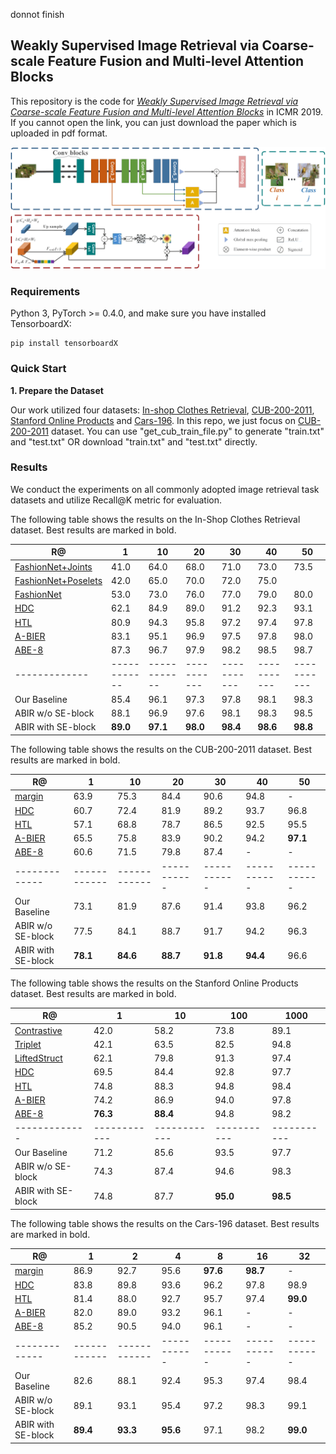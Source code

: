 donnot finish
## Weakly Supervised Image Retrieval via Coarse-scale Feature Fusion and Multi-level Attention Blocks

This repository is the code for [*Weakly Supervised Image Retrieval via Coarse-scale Feature Fusion and Multi-level Attention Blocks*](http://delivery.acm.org/10.1145/3330000/3325017/p48-nie.pdf?ip=202.120.235.148&id=3325017&acc=ACTIVE%20SERVICE&key=BF85BBA5741FDC6E%2E88014DC677A1F2C3%2E4D4702B0C3E38B35%2E4D4702B0C3E38B35&__acm__=1569220109_4d00dffbd4d9fffc5306e5d1173efed8) in ICMR 2019. If you cannot open the link, you can just download the paper which is uploaded in pdf format.

![network](https://github.com/SHIsue/ABIR/blob/master/images/network.png)

### Requirements

Python 3, PyTorch >= 0.4.0, and make sure you have installed TensorboardX:

```
pip install tensorboardX
```

### Quick Start

__1\. Prepare the Dataset__

Our work utilized four datasets: [In-shop Clothes Retrieval](http://mmlab.ie.cuhk.edu.hk/projects/DeepFashion/InShopRetrieval.html), [CUB-200-2011](http://www.vision.caltech.edu/visipedia/CUB-200-2011.html), [Stanford Online Products](https://github.com/rksltnl/Deep-Metric-Learning-CVPR16) and [Cars-196](http://ai.stanford.edu/~jkrause/cars/car_dataset.html). 
In this repo, we just focus on [CUB-200-2011](http://www.vision.caltech.edu/visipedia/CUB-200-2011.html) dataset. You can use "get_cub_train_file.py" to generate "train.txt" and "test.txt" OR download "train.txt" and "test.txt" directly.



### Results

We conduct the experiments on all commonly adopted image retrieval task datasets and utilize Recall@K metric for evaluation. 

The following table shows the results on the In-Shop Clothes Retrieval dataset. Best results are marked in bold.

|R@           | 1          | 10         | 20        | 30        | 40        | 50        |
|-------------|------------|------------|-----------|-----------|-----------|-----------|
| [FashionNet+Joints](https://ieeexplore.ieee.org/stamp/stamp.jsp?tp=&arnumber=7780493)  | 41.0     | 64.0     | 68.0   | 71.0   | 73.0      | 73.5      |
| [FashionNet+Poselets](https://ieeexplore.ieee.org/stamp/stamp.jsp?tp=&arnumber=7780493)         | 42.0     | 65.0     | 70.0   | 72.0   | 75.0      |
| [FashionNet](https://ieeexplore.ieee.org/stamp/stamp.jsp?tp=&arnumber=7780493)        | 53.0     | 73.0     | 76.0   | 77.0   | 79.0      | 80.0      |
| [HDC](https://ieeexplore.ieee.org/stamp/stamp.jsp?tp=&arnumber=8237356) | 62.1     | 84.9     | 89.0   | 91.2   | 92.3      | 93.1      |
| [HTL](https://arxiv.org/pdf/1810.06951.pdf)        | 80.9 | 94.3 | 95.8   | 97.2   | 97.4      | 97.8  | 
| [A-BIER](https://arxiv.org/pdf/1810.06951.pdf)        | 83.1 | 95.1 | 96.9   | 97.5   | 97.8      | 98.0  | 
| [ABE-8](https://arxiv.org/pdf/1810.06951.pdf)        | 87.3 | 96.7 | 97.9   | 98.2   | 98.5      | 98.7  | 
|-------------|------------|------------|-----------|-----------|-----------|-----------|
| Our Baseline        | 85.4 | 96.1 | 97.3   | 97.8   | 98.1      | 98.3  | 
| ABIR w/o SE-block        | 88.1 | 96.9 | 97.6   | 98.1   | 98.3      | 98.5  | 
| ABIR with SE-block        | **89.0** | **97.1** | **98.0**   | **98.4**   | **98.6**      | **98.8**  | 

The following table shows the results on the CUB-200-2011 dataset. Best results are marked in bold.

|R@           | 1          | 10         | 20        | 30        | 40        | 50        |
|-------------|------------|------------|-----------|-----------|-----------|-----------|
| [margin](https://arxiv.org/pdf/1706.07567.pdf)  | 63.9   | 75.3     | 84.4   | 90.6   | 94.8    | -   |
| [HDC](https://ieeexplore.ieee.org/stamp/stamp.jsp?tp=&arnumber=8237356)         | 60.7     | 72.4     | 81.9   | 89.2   | 93.7    | 96.8   |
| [HTL](https://arxiv.org/pdf/1810.06951.pdf)        | 57.1     | 68.8     | 78.7   | 86.5   | 92.5    | 95.5      |
| [A-BIER](https://arxiv.org/pdf/1810.06951.pdf) | 65.5     | 75.8     | 83.9   | 90.2   | 94.2      | **97.1**      |
| [ABE-8](https://arxiv.org/pdf/1810.06951.pdf)        | 60.6 | 71.5 | 79.8   | 87.4   | -      | -  |
|-------------|------------|------------|-----------|-----------|-----------|-----------|
| Our Baseline        | 73.1 | 81.9 | 87.6   | 91.4   | 93.8   | 96.2  |
| ABIR w/o SE-block        | 77.5 | 84.1 | 88.7   | 91.7   | 94.2      | 96.3  |
| ABIR with SE-block         | **78.1** | **84.6** | **88.7**   | **91.8**   | **94.4**      | 96.6  |

The following table shows the results on the Stanford Online Products dataset. Best results are marked in bold.

|R@           | 1          | 10         | 100        | 1000        |
|-------------|------------|------------|-----------|-----------|
| [Contrastive](https://arxiv.org/pdf/1511.06452.pdf)  | 42.0   | 58.2     | 73.8   | 89.1   |
| [Triplet](https://arxiv.org/pdf/1511.06452.pdf)  | 42.1   | 63.5     | 82.5   | 94.8   | 
| [LiftedStruct](https://arxiv.org/pdf/1511.06452.pdf)  | 62.1   | 79.8     | 91.3   | 97.4   | 
| [HDC](https://ieeexplore.ieee.org/stamp/stamp.jsp?tp=&arnumber=8237356)         | 69.5     | 84.4     | 92.8   |  97.7   |
| [HTL](https://arxiv.org/pdf/1810.06951.pdf)        | 74.8     | 88.3     | 94.8   | 98.4   |
| [A-BIER](https://arxiv.org/pdf/1810.06951.pdf) | 74.2     | 86.9     | 94.0   | 97.8   | 
| [ABE-8](https://arxiv.org/pdf/1810.06951.pdf)        | **76.3** | **88.4** | 94.8   | 98.2   | 
|-------------|------------|------------|-----------|-----------|
| Our Baseline        | 71.2 | 85.6 | 93.5   | 97.7   | 
| ABIR w/o SE-block        | 74.3 | 87.4 | 94.6   | 98.3   | 
| ABIR with SE-block         | 74.8 | 87.7 | **95.0**   | **98.5**   | 

The following table shows the results on the Cars-196 dataset. Best results are marked in bold.

|R@           | 1          | 2         | 4        | 8        | 16        | 32        |
|-------------|------------|------------|-----------|-----------|-----------|-----------|
| [margin](https://arxiv.org/pdf/1706.07567.pdf)  | 86.9   | 92.7     | 95.6   | **97.6**   | **98.7**    | -   |
| [HDC](https://ieeexplore.ieee.org/stamp/stamp.jsp?tp=&arnumber=8237356)         | 83.8     | 89.8     | 93.6   | 96.2   | 97.8    | 98.9   |
| [HTL](https://arxiv.org/pdf/1810.06951.pdf)        | 81.4     | 88.0     | 92.7   | 95.7   | 97.4    | **99.0**      |
| [A-BIER](https://arxiv.org/pdf/1810.06951.pdf) | 82.0     | 89.0     | 93.2   | 96.1   | -      | -      |
| [ABE-8](https://arxiv.org/pdf/1810.06951.pdf)        | 85.2 | 90.5 | 94.0   | 96.1   | -      | -  |
|-------------|------------|------------|-----------|-----------|-----------|-----------|
| Our Baseline        | 82.6 | 88.1 | 92.4   | 95.3   | 97.4   | 98.4  |
| ABIR w/o SE-block        | 89.1 | 93.1 | 95.4   | 97.2   | 98.3      | 99.1  |
| ABIR with SE-block         | **89.4** | **93.3** | **95.6**   | 97.1   | 98.2      | **99.0**  |
